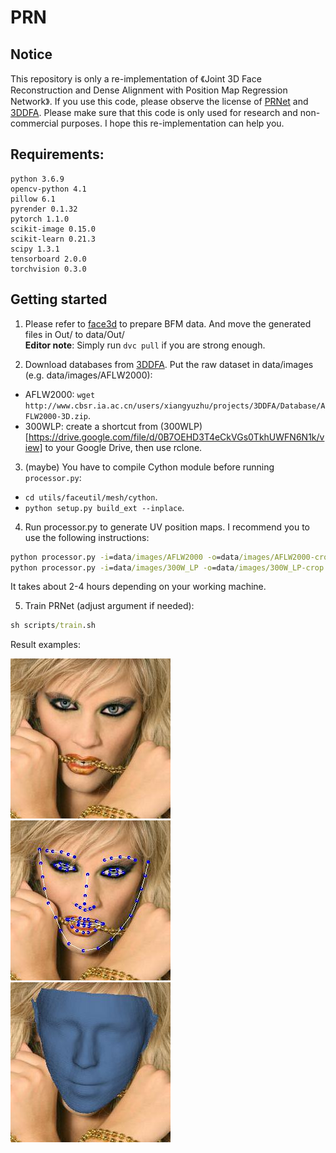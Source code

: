 # PRN
## Notice
This repository is only a re-implementation of 《Joint 3D Face Reconstruction and Dense Alignment with Position Map Regression Network》.
If you use this code, please observe the license of [PRNet](https://github.com/YadiraF/PRNet) and [3DDFA](https://github.com/mmatl/pyrender).
Please make sure that this code is only used for research and non-commercial purposes.
I hope this re-implementation can help you.
## Requirements:
    python 3.6.9
    opencv-python 4.1
    pillow 6.1
    pyrender 0.1.32
    pytorch 1.1.0
    scikit-image 0.15.0
    scikit-learn 0.21.3
    scipy 1.3.1
    tensorboard 2.0.0
    torchvision 0.3.0
    
## Getting started
1. Please refer to [face3d](https://github.com/dd-dos/face3d/tree/master/examples/Data/BFM) to prepare BFM data. And move the generated files in Out/
 to data/Out/  
**Editor note**: Simply run `dvc pull` if you are strong enough.

2. Download databases from [3DDFA](http://www.cbsr.ia.ac.cn/users/xiangyuzhu/projects/3DDFA/main.htm). Put the raw dataset in data/images (e.g. 
data/images/AFLW2000):
- AFLW2000: `wget http://www.cbsr.ia.ac.cn/users/xiangyuzhu/projects/3DDFA/Database/AFLW2000-3D.zip`.
- 300WLP: create a shortcut from (300WLP)[https://drive.google.com/file/d/0B7OEHD3T4eCkVGs0TkhUWFN6N1k/view] to your Google Drive, then use rclone.

3. (maybe) You have to compile Cython module before running `processor.py`: 
- `cd utils/faceutil/mesh/cython`.
- `python setup.py build_ext --inplace`.

4. Run processor.py to generate UV position maps. I recommend you to use the following instructions:
```cmd
python processor.py -i=data/images/AFLW2000 -o=data/images/AFLW2000-crop -f=True -v=True --isOldKpt=True
python processor.py -i=data/images/300W_LP -o=data/images/300W_LP-crop --thread=16

```
It takes about 2-4 hours depending on your working machine.

5. Train PRNet (adjust argument if needed):
```cmd
sh scripts/train.sh

```

Result examples:

![Alt text](docs/0_init.jpg "optional title")
![Alt text](docs/0_kpt.jpg "optional title")
![Alt text](docs/0_shape.jpg "optional title")